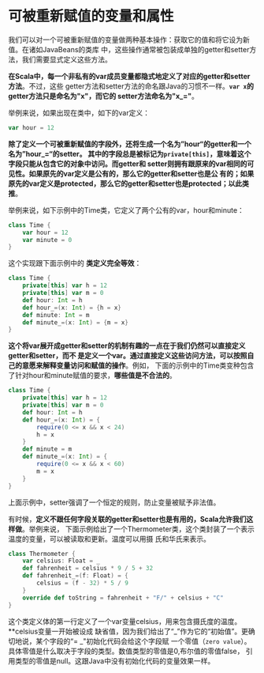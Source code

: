 可被重新赋值的变量和属性
================================================================================
我们可以对一个可被重新赋值的变量做两种基本操作：获取它的值和将它设为新值。在诸如JavaBeans的类库
中，这些操作通常被包装成单独的getter和setter方法，我们需要显式定义这些方法。

**在Scala中，每一个非私有的var成员变量都隐式地定义了对应的getter和setter方法**。不过，这些
getter方法和setter方法的命名跟Java的习惯不一样。**`var x`的getter方法只是命名为"x"，而它的
setter方法命名为"x_="**。

举例来说，如果出现在类中，如下的var定义：
```scala
var hour = 12
```
**除了定义一个可被重新赋值的字段外，还将生成一个名为”hour“的getter和一个名为”hour_=“的setter。
其中的字段总是被标记为`private[this]`，意味着这个字段只能从包含它的对象中访问。而getter和
setter则拥有跟原来的var相同的可见性。如果原先的var定义是公有的，那么它的getter和setter也是公
有的；如果原先的var定义是protected，那么它的getter和setter也是protected；以此类推**。

举例来说，如下示例中的Time类，它定义了两个公有的var，hour和minute：
```scala
class Time {
    var hour = 12
    var minute = 0
}
```
这个实现跟下面示例中的 **类定义完全等效**：
```scala
class Time {
    private[this] var h = 12
    private[this] var m = 0
    def hour: Int = h
    def hour_=(x: Int) = {h = x}
    def minute: Int = m
    def minute_=(x: Int) = {m = x}
}
```
**这个将var展开成getter和setter的机制有趣的一点在于我们仍然可以直接定义getter和setter，而不
是定义一个var。通过直接定义这些访问方法，可以按照自己的意愿来解释变量访问和赋值的操作**。例如，
下面的示例中的Time类变种包含了针对hour和minute赋值的要求，**哪些值是不合法的**。
```scala
class Time {
    private[this] var h = 12
    private[this] var m = 0
    def hour: Int = h
    def hour_=(x: Int) = {
        require(0 <= x && x < 24)
        h = x
    }
    def minute = m
    def minute_=(x: Int) = {
        require(0 <= x && x < 60)
        m = x
    }
}
```
上面示例中，setter强调了一个恒定的规则，防止变量被赋予非法值。

有时候，**定义不跟任何字段关联的getter和setter也是有用的，Scala允许我们这样做**。举例来说，
下面示例给出了一个Thermometer类，这个类封装了一个表示温度的变量，可以被读取和更新。温度可以用摄
氏和华氏来表示。
```scala
class Thermometer {
    var celsius: Float = _
    def fahrenheit = celsius * 9 / 5 + 32
    def fahrenheit_=(f: Float) = {
        celsius = (f - 32) * 5 / 9
    }
    override def toString = fahrenheit + "F/" + celsius + "C"
}
```
这个类定义体的第一行定义了一个var变量celsius，用来包含摄氏度的温度。**celsius变量一开始被设成
缺省值，因为我们给出了“_”作为它的“初始值”。更确切地说，某个字段的“= _"初始化代码会给这个字段赋
一个零值（`zero value`）。具体零值是什么取决于字段的类型。数值类型的零值是0,布尔值的零值false，
引用类型的零值是null。这跟Java中没有初始化代码的变量效果一样。
